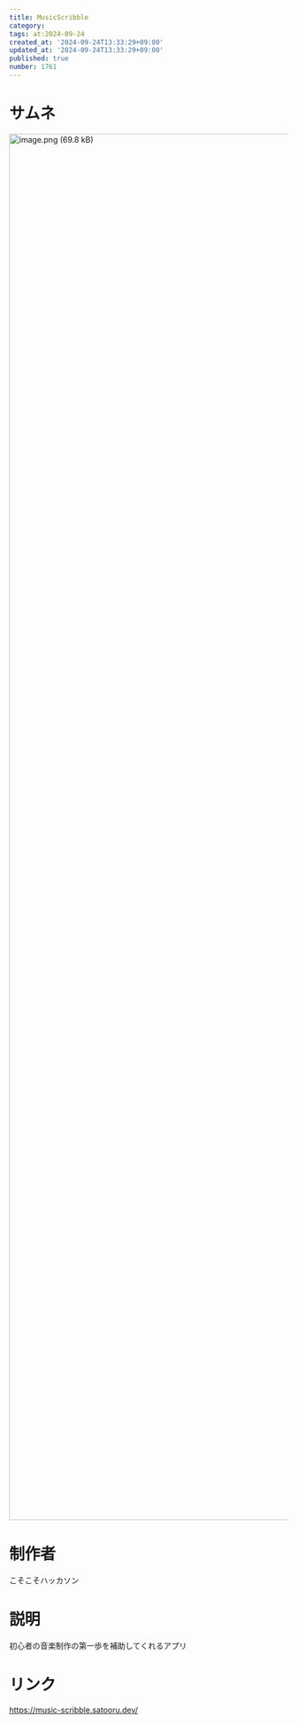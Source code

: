 ```yaml
---
title: MusicScribble
category:
tags: at:2024-09-24
created_at: '2024-09-24T13:33:29+09:00'
updated_at: '2024-09-24T13:33:29+09:00'
published: true
number: 1761
---
```


# サムネ
<img width="2504" alt="image.png (69.8 kB)" src="/img/1761/94a8169d-06de-4a4e-a158-8c021a05ec65.webp">


# 制作者
こそこそハッカソン

# 説明
初心者の音楽制作の第一歩を補助してくれるアプリ

# リンク
https://music-scribble.satooru.dev/

